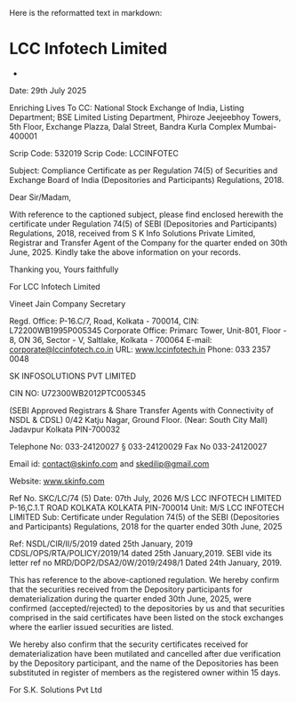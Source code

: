 Here is the reformatted text in markdown:

# LCC Infotech Limited
*
Date: 29th July 2025

Enriching Lives 
To CC: National Stock Exchange of India, Listing Department; BSE Limited Listing Department,
Phiroze Jeejeebhoy Towers, 5th Floor, Exchange Plazza, Dalal Street, Bandra Kurla Complex
Mumbai- 400001

Scrip Code: 532019 Scrip Code: LCCINFOTEC

Subject: Compliance Certificate as per Regulation 74(5) of Securities and Exchange Board of India (Depositories and Participants) Regulations, 2018.

Dear Sir/Madam,

With reference to the captioned subject, please find enclosed herewith the certificate under Regulation 74(5) of SEBI (Depositories and Participants) Regulations, 2018, received from S K Info Solutions Private Limited, Registrar and Transfer Agent of the Company for the quarter ended on 30th June, 2025. Kindly take the above information on your records.

Thanking you,
Yours faithfully

For LCC Infotech Limited


Vineet Jain
Company Secretary

Regd. Office: P-16.C/7, Road, Kolkata - 700014, CIN: L72200WB1995P005345
Corporate Office: Primarc Tower, Unit-801, Floor - 8, ON 36, Sector - V, Saltlake, Kolkata - 700064
E-mail: corporate@lccinfotech.co.in URL: www.lccinfotech.in Phone: 033 2357 0048


SK INFOSOLUTIONS PVT LIMITED

CIN NO: U72300WB2012PTC005345

(SEBI Approved Registrars & Share Transfer Agents with Connectivity of NSDL & CDSL)
0/42 Katju Nagar, Ground Floor. (Near: South City Mall) Jadavpur Kolkata
PIN-700032


Telephone No: 033-24120027 § 033-24120029 Fax No 033-24120027

Email id: contact@skinfo.com and skedilip@gmail.com

Website: www.skinfo.com


Ref No. SKC/LC/74 (5) Date: 07th July, 2026
M/S LCC INFOTECH LIMITED
P-16,C.1.T ROAD
KOLKATA
KOLKATA
PIN-700014
Unit: M/S LCC INFOTECH LIMITED
Sub: Certificate under Regulation 74(5) of the SEBI (Depositories and Participants) Regulations, 2018 for the quarter ended
30th June, 2025


Ref: NSDL/CIR/II/5/2019 dated 25th January, 2019
CDSL/OPS/RTA/POLICY/2019/14 dated 25th January,2019.
SEBI vide its letter ref no MRD/DOP2/DSA2/0W/2019/2498/1 Dated 24th January, 2019.


This has reference to the above-captioned regulation. We hereby confirm that the securities received
from the Depository participants for dematerialization during the quarter ended 30th June,
2025, were confirmed (accepted/rejected) to the depositories by us and that securities comprised in
the said certificates have been listed on the stock exchanges where the earlier issued securities are
listed.


We hereby also confirm that the security certificates received for dematerialization have been mutilated
and cancelled after due verification by the Depository participant, and the name of the Depositories has
been substituted in register of members as the registered owner within 15 days.

For S.K. Solutions Pvt Ltd